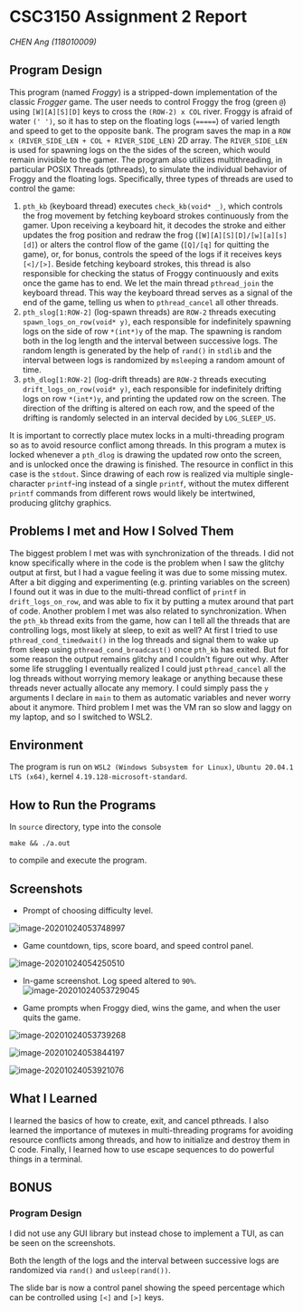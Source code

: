 # CSC3150 Assignment 2 Report 

*CHEN Ang (118010009)*



## Program Design 

This program (named *Froggy*) is a stripped-down implementation of the classic *Frogger* game. The user needs to control Froggy the frog (green `@`) using `[W][A][S][D]` keys to cross the `(ROW-2) x COL` river. Froggy is afraid of water `(' ')`, so it has to step on the floating logs (`=====`) of varied length and speed to get to the opposite bank. The program saves the map in a `ROW x (RIVER_SIDE_LEN + COL + RIVER_SIDE_LEN)` 2D array. The `RIVER_SIDE_LEN` is used for spawning logs on the the sides of the screen, which would remain invisible to the gamer. The program also utilizes multithreading, in particular POSIX Threads (pthreads), to simulate the individual behavior of Froggy and the floating logs. Specifically, three types of threads are used to control the game:

1. `pth_kb` (keyboard thread) executes `check_kb(void* _)`, which controls the frog movement by fetching keyboard strokes continuously from the gamer. Upon receiving a keyboard hit, it decodes the stroke and either updates the frog position and redraw the frog (`[W][A][S][D]/[w][a][s][d]`) or alters the control flow of the game (`[Q]/[q]` for quitting the game), or, for bonus, controls the speed of the logs if it receives keys `[<]/[>]`. Beside fetching keyboard strokes, this thread is also responsible for checking the status of Froggy continuously and exits once the game has to end. We let the main thread `pthread_join` the keyboard thread. This way the keyboard thread serves as a signal of the end of the game, telling us when to `pthread_cancel` all other threads.
2.  `pth_slog[1:ROW-2]` (log-spawn threads) are `ROW-2` threads executing `spawn_logs_on_row(void* y)`, each responsible for indefinitely spawning logs on the side of row `*(int*)y` of the map. The spawning is random both in the log length and the interval between successive logs. The random length is generated by the help of `rand()` in `stdlib` and the interval between logs is randomized by `msleep`ing a random amount of time.
3. `pth_dlog[1:ROW-2]` (log-drift threads) are `ROW-2` threads executing `drift_logs_on_row(void* y)`, each responsible for indefinitely drifting logs on row `*(int*)y`, and printing the updated row on the screen. The direction of the drifting is altered on each row, and the speed of the drifting is randomly selected in an interval decided by `LOG_SLEEP_US`.

It is important to correctly place mutex locks in a multi-threading program so as to avoid resource conflict among threads. In this program a mutex is locked whenever a `pth_dlog` is drawing the updated row onto the screen, and is unlocked once the drawing is finished. The resource in conflict in this case is the `stdout`. Since drawing of each row is realized via multiple single-character `printf`-ing instead of a single `printf`, without the mutex different `printf` commands from different rows would likely be intertwined, producing glitchy graphics.

## Problems I met and How I Solved Them

The biggest problem I met was with synchronization of the threads. I did not know specifically where in the code is the problem when I saw the glitchy output at first, but I had a vague feeling it was due to some missing mutex. After a bit digging and experimenting (e.g. printing variables on the screen) I found out it was in due to the multi-thread conflict of `printf` in `drift_logs_on_row`, and was able to fix it by putting a mutex around that part of code. Another problem I met was also related to synchronization. When the `pth_kb` thread exits from the game, how can I tell all the threads that are controlling logs, most likely at sleep, to exit as well? At first I tried to use `pthread_cond_timedwait()` in the log threads and signal them to wake up from sleep using `pthread_cond_broadcast()` once `pth_kb` has exited. But for some reason the output remains glitchy and I couldn't figure out why. After some life struggling I eventually realized I could just `pthread_cancel` all the log threads without worrying memory leakage or anything because these threads never actually allocate any memory. I could simply pass the `y` arguments I declare in `main` to them as automatic variables and never worry about it anymore. Third problem I met was the VM ran so slow and laggy on my laptop, and so I switched to WSL2.

## Environment 

The program is run on `WSL2 (Windows Subsystem for Linux)`, `Ubuntu 20.04.1 LTS (x64)`, kernel `4.19.128-microsoft-standard`.

## How to Run the Programs 

In `source` directory, type into the console

``` 
make && ./a.out
```

to compile and execute the program.

## Screenshots

- Prompt of choosing difficulty level.

![image-20201024053748997](C:\Users\Jamie\AppData\Roaming\Typora\typora-user-images\image-20201024053748997.png)

- Game countdown, tips, score board, and speed control panel.

![image-20201024054250510](C:\Users\Jamie\AppData\Roaming\Typora\typora-user-images\image-20201024054250510.png)

- In-game screenshot. Log speed altered to `90%`.![image-20201024053729045](C:\Users\Jamie\AppData\Roaming\Typora\typora-user-images\image-20201024053729045.png)

- Game prompts when Froggy died, wins the game, and when the user quits the game.

![image-20201024053739268](C:\Users\Jamie\AppData\Roaming\Typora\typora-user-images\image-20201024053739268.png)

![image-20201024053844197](C:\Users\Jamie\AppData\Roaming\Typora\typora-user-images\image-20201024053844197.png)

![image-20201024053921076](C:\Users\Jamie\AppData\Roaming\Typora\typora-user-images\image-20201024053921076.png)

## What I Learned

I learned the basics of how to create, exit, and cancel pthreads. I also learned the importance of mutexes in multi-threading programs for avoiding resource conflicts among threads, and how to initialize and destroy them in C code. Finally, I learned how to use escape sequences to do powerful things in a terminal.

## BONUS

### Program Design 

I did not use any GUI library but instead chose to implement a TUI, as can be seen on the screenshots.

Both the length of the logs and the interval between successive logs are randomized via `rand()` and `usleep(rand())`.

The slide bar is now a control panel showing the speed percentage which can be controlled using `[<]` and `[>]` keys.